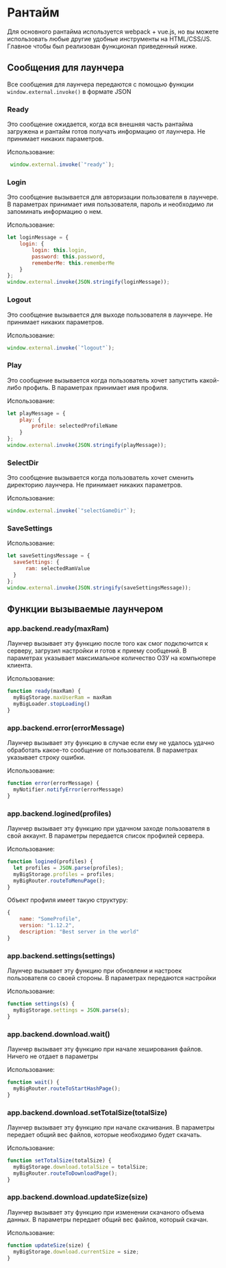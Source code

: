 # Рантайм

Для основного рантайма используется webpack + vue.js, но вы можете использовать любые другие удобные инструменты на HTML/CSS/JS. Главное чтобы был реализован функционал приведенный ниже.

## Сообщения для лаунчера

Все сообщения для лаунчера передаются с помощью функции `window.external.invoke()` в формате JSON

### Ready

Это сообщение ожидается, когда вся внешняя часть рантайма загружена и рантайм готов получать информацию от лаунчера. Не принимает никаких параметров.

Использование:

``` js
 window.external.invoke(`"ready"`);
```

### Login

Это сообщение вызывается для авторизации пользователя в лаунчере. В параметрах принимает имя пользователя, пароль и необходимо ли запоминать информацию о нем.

Использование:

``` js
let loginMessage = {
    login: {
        login: this.login,
        password: this.password,
        rememberMe: this.rememberMe
    }   
};
window.external.invoke(JSON.stringify(loginMessage));
```

### Logout

Это сообщение вызывается для выходе пользователя в лаунчере. Не принимает никаких параметров.

Использование:

``` js
window.external.invoke(`"logout"`);
```

### Play

Это сообщение вызывается когда пользователь хочет запустить какой-либо профиль. В параметрах принимает имя профиля.

Использование:

``` js
let playMessage = {
    play: {
        profile: selectedProfileName
    }
};
window.external.invoke(JSON.stringify(playMessage));
```

### SelectDir

Это сообщение вызывается когда пользователь хочет сменить директорию лаунчера. Не принимает никаких параметров.

Использование:

``` js
window.external.invoke(`"selectGameDir"`);
```

### SaveSettings

Использование:

``` js
let saveSettingsMessage = {
  saveSettings: {
      ram: selectedRamValue
  }
};
window.external.invoke(JSON.stringify(saveSettingsMessage));
```

## Функции вызываемые лаунчером

### app.backend.ready(maxRam)

Лаунчер вызывает эту функцию после того как смог подключится к серверу, загрузил настройки и готов к приему сообщений. В параметрах указывает максимальное количество ОЗУ на компьютере клиента.

Использование:

``` js
function ready(maxRam) {
  myBigStorage.maxUserRam = maxRam
  myBigLoader.stopLoading()
}
```

### app.backend.error(errorMessage)

Лаунчер вызывает эту функцию в случае если ему не удалось удачно обработать какое-то сообщение от пользователя. В параметрах указывает строку ошибки.

Использование:

``` js
function error(errorMessage) {
  myNotifier.notifyError(errorMessage)
}
```

### app.backend.logined(profiles)

Лаунчер вызывает эту функцию при удачном заходе пользователя в свой аккаунт. В параметры передается список профилей сервера.

Использование:

``` js
function logined(profiles) {
  let profiles = JSON.parse(profiles);
  myBigStorage.profiles = profiles;
  myBigRouter.routeToMenuPage();
}
```

Объект профиля имеет такую структуру:

``` js
{
    name: "SomeProfile",
    version: "1.12.2",
    description: "Best server in the world"
}
```

### app.backend.settings(settings)

Лаунчер вызывает эту функцию при обновлени  и настроек пользователя со своей стороны. В параметрах передаются настройки

Использование:

``` js
function settings(s) {
  myBigStorage.settings = JSON.parse(s);
}
```

### app.backend.download.wait()

Лаунчер вызывает эту функцию при начале хеширования файлов. Ничего не отдает в параметры

Использование:

``` js
function wait() {
  myBigRouter.routeToStartHashPage();
}
```

### app.backend.download.setTotalSize(totalSize)

Лаунчер вызывает эту функцию при начале скачивания. В параметры передает общий вес файлов, которые необходимо будет скачать.

Использование:

``` js
function setTotalSize(totalSize) {
  myBigStorage.download.totalSize = totalSize;
  myBigRouter.routeToDownloadPage();
}
```

### app.backend.download.updateSize(size)

Лаунчер вызывает эту функцию при изменении скачаного объема данных. В параметры передает общий вес файлов, который скачан.

Использование:

``` js
function updateSize(size) {
  myBigStorage.download.currentSize = size;
}
```
